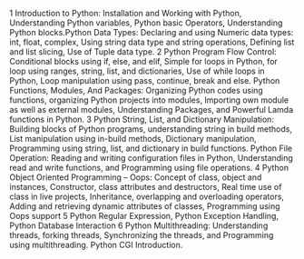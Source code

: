 1	Introduction to Python: Installation and Working with Python, Understanding Python variables, Python basic Operators, Understanding Python blocks.Python Data Types: Declaring and using Numeric data types: int, float, complex, Using string data type and string operations, Defining list and list slicing, Use of Tuple data type.
2	Python Program Flow Control: Conditional blocks using if, else, and elif, Simple for loops in Python, for loop using ranges, string, list, and dictionaries, Use of while loops in Python, Loop manipulation using pass, continue, break and else. Python Functions, Modules, And Packages: Organizing Python codes using functions, organizing Python projects into modules, Importing own module as well as external modules, Understanding Packages, and Powerful Lamda functions in Python.
3	Python String, List, and Dictionary Manipulation: Building blocks of Python programs, understanding string in build methods, List manipulation using in-build methods, Dictionary manipulation, Programming using string, list, and dictionary in build functions. Python File Operation: Reading and writing configuration files in Python, Understanding read and write functions, and Programming using file operations.
4	Python Object Oriented Programming – Oops: Concept of class, object and instances, Constructor, class attributes and destructors, Real time use of class in live projects, Inheritance, overlapping and overloading operators, Adding and retrieving dynamic attributes of classes, Programming using Oops support
5	Python Regular Expression, Python Exception Handling, Python Database Interaction
6	Python Multithreading: Understanding threads, forking threads, Synchronizing the threads, and Programming using multithreading. Python CGI Introduction.
